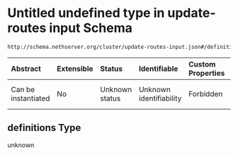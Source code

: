 # Untitled undefined type in update-routes input Schema

```txt
http://schema.nethserver.org/cluster/update-routes-input.json#/definitions
```



| Abstract            | Extensible | Status         | Identifiable            | Custom Properties | Additional Properties | Access Restrictions | Defined In                                                                           |
| :------------------ | :--------- | :------------- | :---------------------- | :---------------- | :-------------------- | :------------------ | :----------------------------------------------------------------------------------- |
| Can be instantiated | No         | Unknown status | Unknown identifiability | Forbidden         | Allowed               | none                | [update-routes-input.json*](cluster/update-routes-input.json "open original schema") |

## definitions Type

unknown
